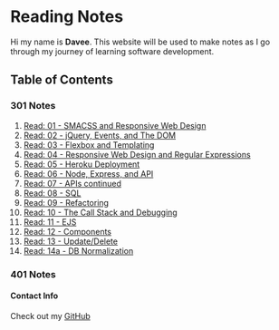 # Reading Notes

Hi my name is **Davee**. This website will be used to make notes as I go through my journey of learning software development.

## Table of Contents

### 301 Notes

1. [Read: 01 - SMACSS and Responsive Web Design](3read1.md)
1. [Read: 02 - jQuery, Events, and The DOM](3read2.md)
1. [Read: 03 - Flexbox and Templating](3read3.md)
1. [Read: 04 - Responsive Web Design and Regular Expressions](3read4.md)
1. [Read: 05 - Heroku Deployment](3read5.md)
1. [Read: 06 - Node, Express, and API](3read6.md)
1. [Read: 07 - APIs continued](3read7.md)
1. [Read: 08 - SQL](3read8.md)
1. [Read: 09 - Refactoring](3read9.md)
1. [Read: 10 - The Call Stack and Debugging](3read10.md)
1. [Read: 11 - EJS](3read11.md)
1. [Read: 12 - Components](3read12.md)
1. [Read: 13 - Update/Delete](3read13.md)
1. [Read: 14a - DB Normalization](3read14.md)

### 401 Notes

#### Contact Info

Check out my [GitHub](https://github.com/daveeS987)
